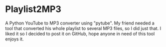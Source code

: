 # Playlist2MP3
A Python YouTube to MP3 converter using "pytube".
My friend needed a tool that converted his whole playlist to several MP3 files, so I did just that. I liked it so I decided to post it on GitHub, hope anyone in need of this tool enjoys it.
